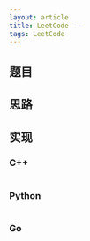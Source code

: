 ```yaml
---
layout: article
title: LeetCode —— 
tags: LeetCode
---
```


<!-- more -->

## 题目

## 思路

## 实现

### C++

```cpp

```

### Python

```python

```

### Go

```go

```
